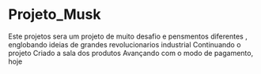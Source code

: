 # Projeto_Musk
Este projetos sera um projeto de muito desafio e pensmentos diferentes , englobando ideias de grandes revolucionarios industrial
Continuando o projeto
Criado a sala dos produtos 
Avançando com o modo de pagamento, hoje
